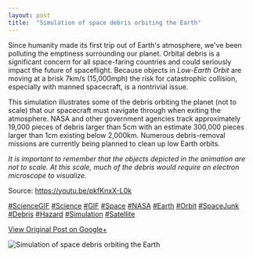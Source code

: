 ```yaml
---
layout: post
title:  "Simulation of space debris orbiting the Earth"
---
```


Since humanity made its first trip out of Earth's atmosphere, we've been
polluting the emptiness surrounding our planet. Orbital debris is a
significant concern for all space-faring countries and could seriously impact
the future of spaceflight. Because objects in _Low-Earth Orbit_ are moving at
a brisk 7km/s (15,000mph) the risk for catastrophic collision, especially with
manned spacecraft, is a nontrivial issue.  
  
This simulation illustrates some of the debris orbiting the planet (not to
scale) that our spacecraft must navigate through when exiting the atmosphere.
NASA and other government agencies track approximately 19,000 pieces of debris
larger than 5cm with an estimate 300,000 pieces larger than 1cm existing below
2,000km. Numerous debris-removal missions are currently being planned to clean
up low Earth orbits.  
  
_It is important to remember that the objects depicted in the animation are
not to scale. At this scale, much of the debris would require an electron
microscope to visualize._  
  
Source: <https://youtu.be/pkfKnxX-L0k>  
  
[#ScienceGIF](https://plus.google.com/s/%23ScienceGIF/posts)
[#Science](https://plus.google.com/s/%23Science/posts)
[#GIF](https://plus.google.com/s/%23GIF/posts)
[#Space](https://plus.google.com/s/%23Space/posts)
[#NASA](https://plus.google.com/s/%23NASA/posts)
[#Earth](https://plus.google.com/s/%23Earth/posts)
[#Orbit](https://plus.google.com/s/%23Orbit/posts)
[#SpaceJunk](https://plus.google.com/s/%23SpaceJunk/posts)
[#Debris](https://plus.google.com/s/%23Debris/posts)
[#Hazard](https://plus.google.com/s/%23Hazard/posts)
[#Simulation](https://plus.google.com/s/%23Simulation/posts)
[#Satellite](https://plus.google.com/s/%23Satellite/posts) ﻿

[View Original Post on Google+](https://plus.google.com/+ColinSullender/posts/454BTfGCLrg)

![Simulation of space debris orbiting the Earth](/assets/img/2015-06-29-Simulation-of-space-debris-orbiting-the-Earth.gif)
